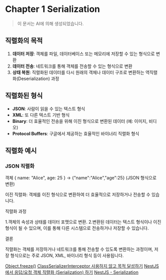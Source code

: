 # Chapter 1 Serialization

> 이 문서는 AI에 의해 생성되었습니다.

## 직렬화의 목적

1. **데이터 저장**: 객체를 파일, 데이터베이스 또는 메모리에 저장할 수 있는 형식으로 변환
2. **데이터 전송**: 네트워크를 통해 객체를 전송할 수 있는 형식으로 변환
3. **상태 복원**: 직렬화된 데이터를 다시 원래의 객체나 데이터 구조로 변환하는 역직렬화(Deserialization) 과정

## 직렬화된 형식

* **JSON**: 사람이 읽을 수 있는 텍스트 형식
* **XML**: 또 다른 텍스트 기반 형식
* **Binary**: 더 효율적인 전송을 위해 이진 형식으로 변환된 데이터 (예: 이미지, 비디오)
* **Protocol Buffers**: 구글에서 제공하는 효율적인 바이너리 직렬화 형식

## 직렬화 예시

### JSON 직렬화

객체 { name: "Alice", age: 25 } → {"name":"Alice","age":25} (JSON 형식으로 변환)

이진 직렬화:
객체를 이진 형식으로 변환하여 더 효율적으로 저장하거나 전송할 수 있습니다.

직렬화 과정

1.객체의 속성과 상태를 데이터 포맷으로 변환.
2.변환된 데이터는 텍스트 형식이나 이진 형식이 될 수 있으며, 이를 통해 다른 시스템으로 전송하거나 저장할 수 있습니다.

결론

직렬화는 객체를 저장하거나 네트워크를 통해 전송할 수 있도록 변환하는 과정이며, 저장 형식으로는 주로 JSON, XML, 바이너리 형식 등이 사용됩니다.

[Object.freeze()](https://chatgpt.com/share/6798c5e4-8950-8000-b1b5-1ecc491f5e38)
[ClassSerializerInterceptor 사용하지 않고 목적 달성하기](https://velog.io/@intellik/Serialize%EB%8A%94-%EB%A8%B9%EB%8A%94-%EA%B2%8C-%EC%95%84%EB%8B%99%EB%8B%88%EB%8B%A4-%EC%A7%81%EB%A0%AC%ED%99%94-%EA%B0%9C%EB%85%90%EA%B3%BC-NestJS%EC%97%90%EC%84%9C%EC%9D%98-%EC%A7%81%EB%A0%AC%ED%99%94)
[NestJS에서 응답/요청 객체 직렬화 (Serialization) 하기](https://jojoldu.tistory.com/610)
[NestJS - Serialization](https://docs.nestjs.com/techniques/serialization)
